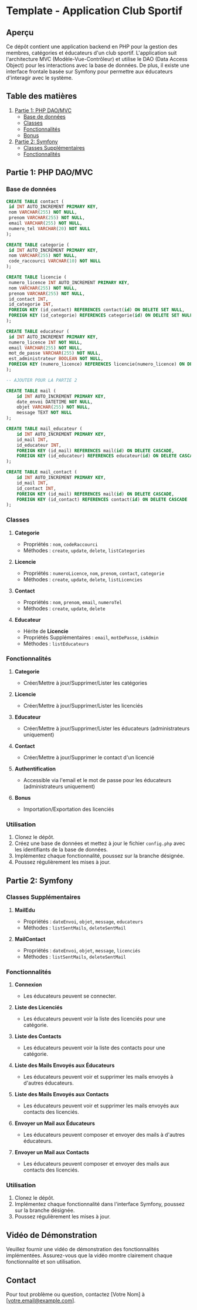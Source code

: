 # Template - Application Club Sportif

## Aperçu

Ce dépôt contient une application backend en PHP pour la gestion des membres, catégories et éducateurs d'un club sportif. L'application suit l'architecture MVC (Modèle-Vue-Contrôleur) et utilise le DAO (Data Access Object) pour les interactions avec la base de données. De plus, il existe une interface frontale basée sur Symfony pour permettre aux éducateurs d'interagir avec le système.

## Table des matières

1. [Partie 1: PHP DAO/MVC](#partie-1-php-daomvc)
    - [Base de données](#Base-de-données)
    - [Classes](#classes)
    - [Fonctionnalités](#fonctionnalités)
    - [Bonus](#bonus)
2. [Partie 2: Symfony](#partie-2-symfony)
    - [Classes Supplémentaires](#classes-supplémentaires)
    - [Fonctionnalités](#fonctionnalités-1)

## Partie 1: PHP DAO/MVC
### Base de données

``` sql
CREATE TABLE contact (
 id INT AUTO_INCREMENT PRIMARY KEY,
 nom VARCHAR(255) NOT NULL,
 prenom VARCHAR(255) NOT NULL,
 email VARCHAR(255) NOT NULL,
 numero_tel VARCHAR(20) NOT NULL
);

CREATE TABLE categorie (
 id INT AUTO_INCREMENT PRIMARY KEY,
 nom VARCHAR(255) NOT NULL,
 code_raccourci VARCHAR(10) NOT NULL
);

CREATE TABLE licencie (
 numero_licence INT AUTO_INCREMENT PRIMARY KEY,
 nom VARCHAR(255) NOT NULL,
 prenom VARCHAR(255) NOT NULL,
 id_contact INT,
 id_categorie INT,
 FOREIGN KEY (id_contact) REFERENCES contact(id) ON DELETE SET NULL,
 FOREIGN KEY (id_categorie) REFERENCES categorie(id) ON DELETE SET NULL
);

CREATE TABLE educateur (
 id INT AUTO_INCREMENT PRIMARY KEY,
 numero_licence INT NOT NULL,
 email VARCHAR(255) NOT NULL,
 mot_de_passe VARCHAR(255) NOT NULL,
 est_administrateur BOOLEAN NOT NULL,
 FOREIGN KEY (numero_licence) REFERENCES licencie(numero_licence) ON DELETE SET NULL
);

-- AJOUTER POUR LA PARTIE 2

CREATE TABLE mail (
    id INT AUTO_INCREMENT PRIMARY KEY,
    date_envoi DATETIME NOT NULL,
    objet VARCHAR(255) NOT NULL,
    message TEXT NOT NULL
);

CREATE TABLE mail_educateur (
    id INT AUTO_INCREMENT PRIMARY KEY,
    id_mail INT,
    id_educateur INT,
    FOREIGN KEY (id_mail) REFERENCES mail(id) ON DELETE CASCADE,
    FOREIGN KEY (id_educateur) REFERENCES educateur(id) ON DELETE CASCADE
);

CREATE TABLE mail_contact (
    id INT AUTO_INCREMENT PRIMARY KEY,
    id_mail INT,
    id_contact INT,
    FOREIGN KEY (id_mail) REFERENCES mail(id) ON DELETE CASCADE,
    FOREIGN KEY (id_contact) REFERENCES contact(id) ON DELETE CASCADE
);

```

### Classes

1. **Categorie**
    - Propriétés : `nom`, `codeRaccourci`
    - Méthodes : `create`, `update`, `delete`, `listCategories`

2. **Licencie**
    - Propriétés : `numeroLicence`, `nom`, `prenom`, `contact`, `categorie`
    - Méthodes : `create`, `update`, `delete`, `listLicencies`

3. **Contact**
    - Propriétés : `nom`, `prenom`, `email`, `numeroTel`
    - Méthodes : `create`, `update`, `delete`

4. **Educateur**
    - Hérite de **Licencie**
    - Propriétés Supplémentaires : `email`, `motDePasse`, `isAdmin`
    - Méthodes : `listEducateurs`

### Fonctionnalités

1. **Categorie**
    - Créer/Mettre à jour/Supprimer/Lister les catégories

2. **Licencie**
    - Créer/Mettre à jour/Supprimer/Lister les licenciés

3. **Educateur**
    - Créer/Mettre à jour/Supprimer/Lister les éducateurs (administrateurs uniquement)

4. **Contact**
    - Créer/Mettre à jour/Supprimer le contact d'un licencié

5. **Authentification**
    - Accessible via l'email et le mot de passe pour les éducateurs (administrateurs uniquement)

6. **Bonus**
    - Importation/Exportation des licenciés

### Utilisation

1. Clonez le dépôt.
2. Créez une base de données et mettez à jour le fichier `config.php` avec les identifiants de la base de données.
3. Implémentez chaque fonctionnalité, poussez sur la branche désignée.
4. Poussez régulièrement les mises à jour.

## Partie 2: Symfony

### Classes Supplémentaires

1. **MailEdu**
    - Propriétés : `dateEnvoi`, `objet`, `message`, `educateurs`
    - Méthodes : `listSentMails`, `deleteSentMail`

2. **MailContact**
    - Propriétés : `dateEnvoi`, `objet`, `message`, `licenciés`
    - Méthodes : `listSentMails`, `deleteSentMail`

### Fonctionnalités

1. **Connexion**
    - Les éducateurs peuvent se connecter.

2. **Liste des Licenciés**
    - Les éducateurs peuvent voir la liste des licenciés pour une catégorie.

3. **Liste des Contacts**
    - Les éducateurs peuvent voir la liste des contacts pour une catégorie.

4. **Liste des Mails Envoyés aux Éducateurs**
    - Les éducateurs peuvent voir et supprimer les mails envoyés à d'autres éducateurs.

5. **Liste des Mails Envoyés aux Contacts**
    - Les éducateurs peuvent voir et supprimer les mails envoyés aux contacts des licenciés.

6. **Envoyer un Mail aux Éducateurs**
    - Les éducateurs peuvent composer et envoyer des mails à d'autres éducateurs.

7. **Envoyer un Mail aux Contacts**
    - Les éducateurs peuvent composer et envoyer des mails aux contacts des licenciés.

### Utilisation

1. Clonez le dépôt.
2. Implémentez chaque fonctionnalité dans l'interface Symfony, poussez sur la branche désignée.
3. Poussez régulièrement les mises à jour.

## Vidéo de Démonstration

Veuillez fournir une vidéo de démonstration des fonctionnalités implémentées. Assurez-vous que la vidéo montre clairement chaque fonctionnalité et son utilisation.

## Contact

Pour tout problème ou question, contactez [Votre Nom] à [votre.email@example.com].
